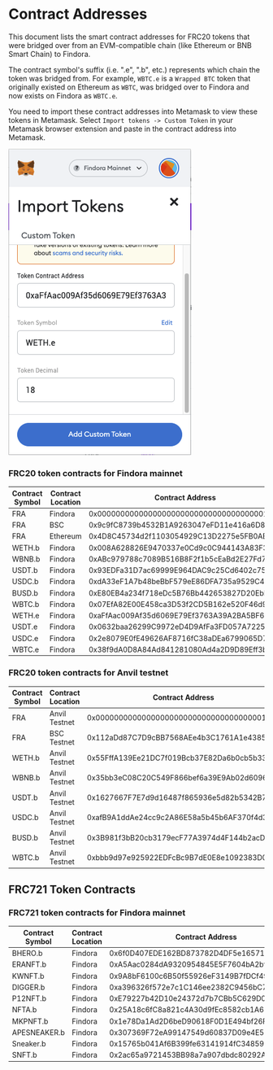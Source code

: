 # Contract Addresses



This document lists the smart contract addresses for FRC20 tokens that were bridged over from an EVM-compatible chain (like Ethereum or BNB Smart Chain) to Findora.

The contract symbol's suffix (i.e. ".e", ".b", etc.) represents which chain the token was bridged from. For example, `WBTC.e` is a `Wrapped BTC` token that originally existed on Ethereum as `WBTC`, was bridged over to Findora and now exists on Findora as `WBTC.e`.

You need to import these contract addresses into Metamask to view these tokens in Metamask. Select `Import tokens -> Custom Token` in your Metamask browser extension and paste in the contract address into Metamask.

![](<../.gitbook/assets/image (3) (1).png>)

### FRC20 token contracts for Findora mainnet[​](https://wiki.findora.org/docs/evm\_guides/use\_wallet/metamask/tokens#frc20-token-contracts-for-findora-mainnet) <a href="#frc20-token-contracts-for-findora-mainnet" id="frc20-token-contracts-for-findora-mainnet"></a>

| Contract Symbol | Contract Location | Contract Address                           | Source Symbol | Source Location | Source Address                             |
| --------------- | ----------------- | ------------------------------------------ | ------------- | --------------- | ------------------------------------------ |
| FRA             | Findora           | 0x0000000000000000000000000000000000001000 | ---           | ---             | ---                                        |
| FRA             | BSC               | 0x9c9fC8739b4532B1A9263047eFD11e416a6D8eE7 | FRA           | Findora         | 0x0000000000000000000000000000000000001000 |
| FRA             | Ethereum          | 0x4D8C45734d2f1103054929C13D2275e5FB0ABEce | FRA           | Findora         | 0x0000000000000000000000000000000000001000 |
| WETH.b          | Findora           | 0x008A628826E9470337e0Cd9c0C944143A83F32f3 | ETH           | BSC             | 0x2170ed0880ac9a755fd29b2688956bd959f933f8 |
| WBNB.b          | Findora           | 0xABc979788c7089B516B8F2f1b5cEaBd2E27Fd78b | WBNB          | BSC             | 0xbb4CdB9CBd36B01bD1cBaEBF2De08d9173bc095c |
| USDT.b          | Findora           | 0x93EDFa31D7ac69999E964DAC9c25Cd6402c75DB3 | USDT          | BSC             | 0x55d398326f99059ff775485246999027b3197955 |
| USDC.b          | Findora           | 0xdA33eF1A7b48beBbF579eE86DFA735a9529C4950 | USDC          | BSC             | 0x8ac76a51cc950d9822d68b83fe1ad97b32cd580d |
| BUSD.b          | Findora           | 0xE80EB4a234f718eDc5B76Bb442653827D20Ebb2d | BUSD          | BSC             | 0xe9e7cea3dedca5984780bafc599bd69add087d56 |
| WBTC.b          | Findora           | 0x07EfA82E00E458ca3D53f2CD5B162e520F46d911 | BTCB          | BSC             | 0x7130d2a12b9bcbfae4f2634d864a1ee1ce3ead9c |
| WETH.e          | Findora           | 0xaFfAac009Af35d6069E79Ef3763A39A2BA5BF65f | WETH          | Ethereum        | 0xC02aaA39b223FE8D0A0e5C4F27eAD9083C756Cc2 |
| USDT.e          | Findora           | 0x0632baa26299C9972eD4D9AfFa3FD057A72252Ff | USDT          | Ethereum        | 0xdAC17F958D2ee523a2206206994597C13D831ec7 |
| USDC.e          | Findora           | 0x2e8079E0fE49626AF8716fC38aDEa6799065D7f7 | USDC          | Ethereum        | 0xA0b86991c6218b36c1d19D4a2e9Eb0cE3606eB48 |
| WBTC.e          | Findora           | 0x38f9dA0D8A84Ad841281080Ad4a2D9D89Eff3bFf | WBTC          | Ethereum        | 0x2260FAC5E5542a773Aa44fBCfeDf7C193bc2C599 |

### FRC20 token contracts for Anvil testnet[​](https://wiki.findora.org/docs/evm\_guides/use\_wallet/metamask/tokens#frc20-token-contracts-for-anvil-testnet) <a href="#frc20-token-contracts-for-anvil-testnet" id="frc20-token-contracts-for-anvil-testnet"></a>

| Contract Symbol | Contract Location | Contract Address                           | Source Symbol | Source Location | Source Address                             |
| --------------- | ----------------- | ------------------------------------------ | ------------- | --------------- | ------------------------------------------ |
| FRA             | Anvil Testnet     | 0x0000000000000000000000000000000000001000 | ---           | ---             | ---                                        |
| FRA             | BSC Testnet       | 0x112aDd87C7D9cBB7568AEe4b3C1761A1e4385067 | FRA           | BSC Testnet     | 0x0000000000000000000000000000000000001000 |
| WETH.b          | Anvil Testnet     | 0x55FffA139Ee21DC7f019Bcb37E82Da6b0cb5b33E | ETH           | BSC Testnet     | 0x2170ed0880ac9a755fd29b2688956bd959f933f8 |
| WBNB.b          | Anvil Testnet     | 0x35bb3eC08C20C549F866bef6a39E9Ab02d609609 | WBNB          | BSC Testnet     | 0xbb4CdB9CBd36B01bD1cBaEBF2De08d9173bc095c |
| USDT.b          | Anvil Testnet     | 0x1627667F7E7d9d16487f865936e5d82b5342B720 | USDT          | BSC Testnet     | 0x55d398326f99059ff775485246999027b3197955 |
| USDC.b          | Anvil Testnet     | 0xafB9A1ddAe24cc9c2A86E58a5b45b6AF370f4d36 | USDC          | BSC Testnet     | 0x8ac76a51cc950d9822d68b83fe1ad97b32cd580d |
| BUSD.b          | Anvil Testnet     | 0x3B981f3bB20cb3179ecF77A3974d4F144b2acD61 | BUSD          | BSC Testnet     | 0xe9e7cea3dedca5984780bafc599bd69add087d56 |
| WBTC.b          | Anvil Testnet     | 0xbbb9d97e925922EDFcBc9B7dE0E8e1092383D096 | BTCB          | BSC Testnet     | 0x7130d2a12b9bcbfae4f2634d864a1ee1ce3ead9c |

## FRC721 Token Contracts

### FRC721 token contracts for Findora mainnet[​](https://wiki.findora.org/docs/evm\_guides/use\_wallet/metamask/tokens#frc721-token-contracts-for-findora-mainnet) <a href="#frc721-token-contracts-for-findora-mainnet" id="frc721-token-contracts-for-findora-mainnet"></a>

| Contract Symbol | Contract Location | Contract Address                           | Source Symbol | Source Location | Source Address                             |
| --------------- | ----------------- | ------------------------------------------ | ------------- | --------------- | ------------------------------------------ |
| BHERO.b         | Findora           | 0x6f0D407EDE162BD873782D4DF5e165716821BDf3 | BHERO         | BSC             | 0x30Cc0553F6Fa1fAF6d7847891b9b36eb559dC618 |
| ERANFT.b        | Findora           | 0xA5Aac0284dA9320954845E5F7604bA2bf8987A19 | ERANFT        | BSC             | 0x07D971C03553011a48E951a53F48632D37652Ba1 |
| KWNFT.b         | Findora           | 0x9A8bF6100c6B50f55926eF3149B7fDCf495a6d14 | KWNFT         | BSC             | 0x88cc39d52890Cde1108a9F05B0E5F1919d4AaB88 |
| DIGGER.b        | Findora           | 0xa396326f572e7c1C146ee2382C9456bC79faC198 | DIGGER        | BSC             | 0xf97Cde20E9208bD859ACDe7FD36Ece8657642734 |
| P12NFT.b        | Findora           | 0xE79227b42D10e24372d7b7CBb5C629D09A673549 | P12NFT        | BSC             | 0xb034d6bA0b6593Fa5107C6a55042b67746d44605 |
| NFTA.b          | Findora           | 0x25A18c6fC8a821c4A30d9fEc8582cb1A6313Af56 | NFTA          | BSC             | 0x76f9F2b04B5f3F5baD0c3C6a92e994b173F5363E |
| MKPNFT.b        | Findora           | 0x1e78Da1Ad2D6beD90618F0D1E494bf26F7cf433B | MKPNFT        | BSC             | 0x6BDcFcA87765d14f36e99943fC5d82c2292f8b5D |
| APESNEAKER.b    | Findora           | 0x307369F72eA99147549d60837D09e4E5903C5292 | APESNEAKER    | BSC             | 0x0F895e307b250d9D2a4b6D448EE0C02764902189 |
| Sneaker.b       | Findora           | 0x15765b041Af6B399fe63141914fC34859c40F8FE | Sneaker       | BSC             | 0xcC39F4105261a55457919AB0538D0Ce1E0063444 |
| SNFT.b          | Findora           | 0x2ac65a9721453BB98a7a907dbdc80292Aa5F04fE | SNFT          | BSC             | 0x69D60ad11fEB699fE5fEEeB16AC691dF090bfd50 |
